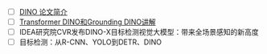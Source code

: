 - [ ] [DINO 论文简介](https://www.bilibili.com/video/BV1p24y1t7tF/?spm_id_from=333.337.search-card.all.click&vd_source=ddd7d236ab3e9b123c4086c415f4939e)
- [ ] [Transformer DINO和Grounding DINO讲解](https://www.bilibili.com/video/BV1kY8zeUEAX/?spm_id_from=333.337.search-card.all.click&vd_source=ddd7d236ab3e9b123c4086c415f4939e)
- [ ] IDEA研究院CVR发布DINO-X目标检测视觉大模型：带来全场景感知的新高度
- [ ] 目标检测：从R-CNN、YOLO到DETR、DINO